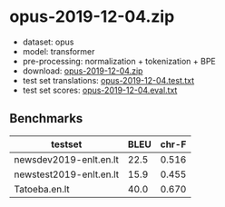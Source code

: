 # opus-2019-12-04.zip

* dataset: opus
* model: transformer
* pre-processing: normalization + tokenization + BPE
* download: [opus-2019-12-04.zip](https://object.pouta.csc.fi/OPUS-MT-models/en-lt/opus-2019-12-04.zip)
* test set translations: [opus-2019-12-04.test.txt](https://object.pouta.csc.fi/OPUS-MT-models/en-lt/opus-2019-12-04.test.txt)
* test set scores: [opus-2019-12-04.eval.txt](https://object.pouta.csc.fi/OPUS-MT-models/en-lt/opus-2019-12-04.eval.txt)

## Benchmarks

| testset               | BLEU  | chr-F |
|-----------------------|-------|-------|
| newsdev2019-enlt.en.lt 	| 22.5 	| 0.516 |
| newstest2019-enlt.en.lt 	| 15.9 	| 0.455 |
| Tatoeba.en.lt 	| 40.0 	| 0.670 |

